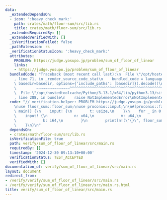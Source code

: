 ```yaml
---
data:
  _extendedDependsOn:
  - icon: ':heavy_check_mark:'
    path: crates/math/floor-sum/src/lib.rs
    title: crates/math/floor-sum/src/lib.rs
  _extendedRequiredBy: []
  _extendedVerifiedWith: []
  _isVerificationFailed: false
  _pathExtension: rs
  _verificationStatusIcon: ':heavy_check_mark:'
  attributes:
    PROBLEM: https://judge.yosupo.jp/problem/sum_of_floor_of_linear
    links:
    - https://judge.yosupo.jp/problem/sum_of_floor_of_linear
  bundledCode: "Traceback (most recent call last):\n  File \"/opt/hostedtoolcache/Python/3.13.1/x64/lib/python3.13/site-packages/onlinejudge_verify/documentation/build.py\"\
    , line 71, in _render_source_code_stat\n    bundled_code = language.bundle(stat.path,\
    \ basedir=basedir, options={'include_paths': [basedir]}).decode()\n          \
    \         ~~~~~~~~~~~~~~~^^^^^^^^^^^^^^^^^^^^^^^^^^^^^^^^^^^^^^^^^^^^^^^^^^^^^^^^^^^^^^^^^^\n\
    \  File \"/opt/hostedtoolcache/Python/3.13.1/x64/lib/python3.13/site-packages/onlinejudge_verify/languages/rust.py\"\
    , line 288, in bundle\n    raise NotImplementedError\nNotImplementedError\n"
  code: "// verification-helper: PROBLEM https://judge.yosupo.jp/problem/sum_of_floor_of_linear\n\
    \nuse floor_sum::floor_sum;\nuse proconio::input;\n\n#[proconio::fastout]\nfn\
    \ main() {\n    input! {\n        t: usize,\n    }\n    for _ in 0..t {\n    \
    \    input! {\n            n: u64,\n            m: u64,\n            a: i64,\n\
    \            b: i64,\n        }\n        println!(\"{}\", floor_sum(n, m, a, b));\n\
    \    }\n}\n"
  dependsOn:
  - crates/math/floor-sum/src/lib.rs
  isVerificationFile: true
  path: verify/sum_of_floor_of_linear/src/main.rs
  requiredBy: []
  timestamp: '2024-12-30 09:13:10+00:00'
  verificationStatus: TEST_ACCEPTED
  verifiedWith: []
documentation_of: verify/sum_of_floor_of_linear/src/main.rs
layout: document
redirect_from:
- /verify/verify/sum_of_floor_of_linear/src/main.rs
- /verify/verify/sum_of_floor_of_linear/src/main.rs.html
title: verify/sum_of_floor_of_linear/src/main.rs
---
```

